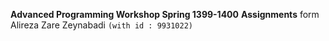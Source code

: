 **Advanced Programming Workshop Spring 1399-1400**
__Assignments__ form Alireza Zare Zeynabadi `(with id : 9931022)`
